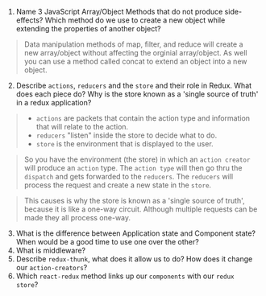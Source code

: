 1.  Name 3 JavaScript Array/Object Methods that do not produce side-effects? Which method do we use to create a new object while extending the properties of another object?

> Data manipulation methods of map, filter, and reduce will create a new array/object without affecting the orginial array/object. As well you can use a method called concat to extend an object into a new object.

2.  Describe `actions`, `reducers` and the `store` and their role in Redux. What does each piece do? Why is the store known as a 'single source of truth' in a redux application?

> - `actions` are packets that contain the action type and information that will relate to the action.
> - `reducers` "listen" inside the store to decide what to do.
> - `store` is the environment that is displayed to the user.

> So you have the environment (the store) in which an `action creator` will produce an `action` type. The `action type` will then go thru the `dispatch` and gets forwarded to the `reducers`. The `reducers` will process the request and create a new state in the `store`.

> This causes is why the store is known as a 'single source of truth', because it is like a one-way circuit. Although multiple requests can be made they all process one-way.

3.  What is the difference between Application state and Component state? When would be a good time to use one over the other?
4.  What is middleware?
5.  Describe `redux-thunk`, what does it allow us to do? How does it change our `action-creators`?
6.  Which `react-redux` method links up our `components` with our `redux store`?
